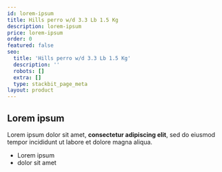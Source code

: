 ```yaml
---
id: lorem-ipsum
title: Hills perro w/d 3.3 Lb 1.5 Kg
description: lorem-ipsum
price: lorem-ipsum
order: 0
featured: false
seo:
  title: 'Hills perro w/d 3.3 Lb 1.5 Kg'
  description: ''
  robots: []
  extra: []
  type: stackbit_page_meta
layout: product
---
```

## Lorem ipsum

Lorem ipsum dolor sit amet, **consectetur adipiscing elit**, sed do eiusmod tempor incididunt ut labore et dolore magna aliqua.

- Lorem ipsum
- dolor sit amet